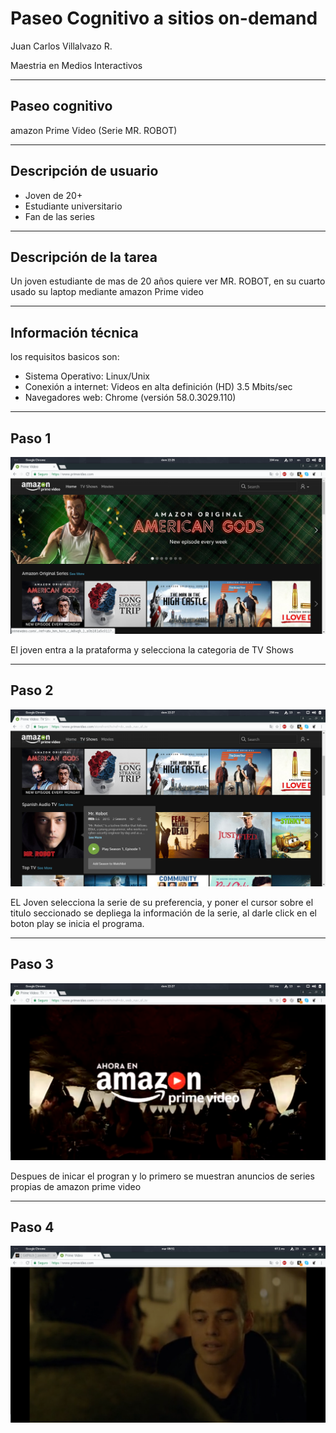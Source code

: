 # Paseo Cognitivo a sitios on-demand

Juan Carlos Villalvazo R.

Maestria en Medios Interactivos

---
## Paseo cognitivo

amazon Prime Video
(Serie MR. ROBOT)

---

## Descripción de usuario

* Joven de 20+
* Estudiante universitario
* Fan de las series
---

## Descripción de la tarea

Un joven estudiante de mas de 20 años quiere ver MR. ROBOT, en su cuarto usado su laptop mediante amazon Prime video

---
## Información técnica

los requisitos basicos son:

* Sistema Operativo: Linux/Unix
* Conexión a internet: Videos en alta definición (HD) 3.5 Mbits/sec
* Navegadores web: Chrome (versión 58.0.3029.110)

---



## Paso 1

![Image1](images/Imagen3.png)

El joven entra a la prataforma y selecciona la categoria de TV Shows

***

## Paso 2

![Image1](images/Imagen4.png)

EL Joven selecciona la serie de su preferencia, y poner el cursor sobre el titulo seccionado se depliega la información de la serie, al darle click en el boton play se inicia el programa.

***

## Paso 3

![Image1](images/Imagen5.png)

Despues de inicar el progran y lo primero se muestran anuncios de series propias de amazon prime video

---

## Paso 4

![Image1](images/Imagen6.png)